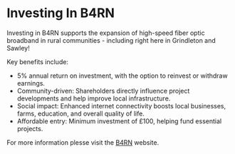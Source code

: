 # Investing In B4RN

Investing in B4RN supports the expansion of high-speed fiber optic broadband in rural communities - including right here in Grindleton and Sawley!

Key benefits include:

* 5% annual return on investment, with the option to reinvest or withdraw earnings.
* Community-driven: Shareholders directly influence project developments and help improve local infrastructure.
* Social impact: Enhanced internet connectivity boosts local businesses, farms, education, and overall quality of life.
* Affordable entry: Minimum investment of £100, helping fund essential projects.

For more information plesse visit the [B4RN](https://www.b4rn.org.uk) website.
